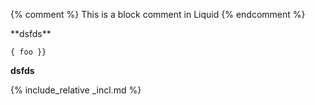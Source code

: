 ---
---
{% comment %}
    This is a block comment in Liquid
{% endcomment %}
<div>
**dsfds**
</div>

```
{ foo }}

```

<div markdown="1">

**dsfds**

</div>

{% include_relative _incl.md %}
